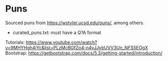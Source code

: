 # Puns

Sourced puns from https://wstyler.ucsd.edu/puns/, among others.

- curated_puns.txt:
    must have a Q?A format

Tutorials: https://www.youtube.com/watch?v=9MHYHgh4jYc&list=PLzMcBGfZo4-n4vJJybUVV3Un_NFS5EOgX
Bootstrap: https://getbootstrap.com/docs/5.3/getting-started/introduction/
